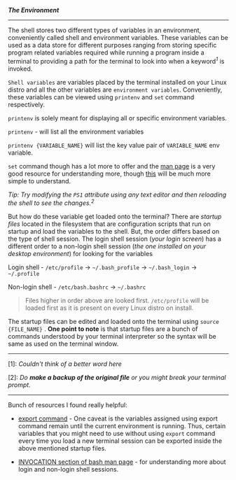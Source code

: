 *__The Environment__*

___

The shell stores two different types of variables in an environment, conveniently called shell and environment variables. These variables can be used as a data store for different purposes ranging from storing specific program related variables required while running a program inside a terminal to providing a path for the terminal to look into when a keyword<sup>_1_</sup> is invoked.

`Shell variables` are variables placed by the terminal installed on your Linux distro and all the other variables are `environment variables`. Conveniently, these variables can be viewed using `printenv` and `set` command respectively. 

`printenv` is solely meant for displaying all or specific environment variables.


`printenv` - will list all the environment variables


`printenv {VARIABLE_NAME}` will list the key value pair of `VARIABLE_NAME` env variable.

`set` command though has a lot more to offer and the [man page](https://man7.org/linux/man-pages/man1/set.1p.html) is a very good resource for understanding more, though [this](https://tldr.ostera.io/set) will be much more simple to understand.

_Tip: Try modifying the `PS1` attribute using any text editor and then reloading the shell to see the changes._<sup>_2_</sup>

But how do these variable get loaded onto the terminal?
There are _startup files_ located in the filesystem that are configuration scripts that run on startup and load the variables to the shell. But, the order differs based on the type of shell session. The login shell session (_your login screen_) has a different order to a non-login shell session (_the one installed on your desktop environment_) for looking for the variables 

Login shell - `/etc/profile` -> `~/.bash_profile` -> `~/.bash_login` -> `~/.profile`

Non-login shell - `/etc/bash.bashrc` -> `~/.bashrc`

> Files higher in order above are looked first. `/etc/profile` will be loaded first as it is present on every Linux distro on install.

The startup files can be edited and loaded onto the terminal using `source {FILE_NAME}` . __One point to note__ is that startup files are a bunch of commands understood by your terminal interpreter so the syntax will be same as used on the terminal window. 

---

[1]: _Couldn't think of a better word here_

[2]: _Do __make a backup of the original file__ or you might break your terminal prompt._

---

Bunch of resources I found really helpful:

- [export command](ttps://tldr.ostera.io/export) - One caveat is the variables assigned using export command remain until the current environment is running. Thus, certain variables that you might need to use without using `export` command every time you load a new terminal session can be exported inside the above mentioned startup files.

- [INVOCATION section of bash man page](https://man7.org/linux/man-pages/man1/bash.1.html#INVOCATION) - for understanding more about login and non-login shell sessions.